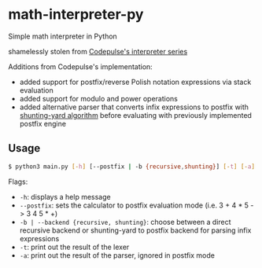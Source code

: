 # math-interpreter-py
Simple math interpreter in Python

shamelessly stolen from [Codepulse's interpreter series](https://www.youtube.com/playlist?list=PLZQftyCk7_Sdu5BFaXB_jLeJ9C78si5_3)

Additions from Codepulse's implementation:

- added support for postfix/reverse Polish notation expressions via stack evaluation
- added support for modulo and power operations
- added alternative parser that converts infix expressions to postfix with [shunting-yard algorithm](https://en.wikipedia.org/wiki/Shunting-yard_algorithm) before evaluating with previously implemented postfix engine

## Usage

```bash
$ python3 main.py [-h] [--postfix | -b {recursive,shunting}] [-t] [-a]
```
Flags:

- `-h`: displays a help message
- `--postfix`: sets the calculator to postfix evaluation mode (i.e. 3 + 4 * 5 -> 3 4 5 * +)
- `-b | --backend {recursive, shunting}`: choose between a direct recursive backend or shunting-yard to postfix backend for parsing infix expressions
- `-t`: print out the result of the lexer
- `-a`: print out the result of the parser, ignored in postfix mode
